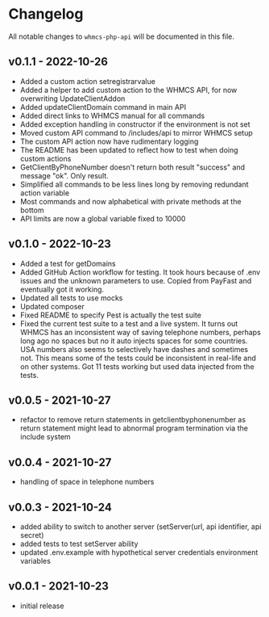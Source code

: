 # Changelog

All notable changes to `whmcs-php-api` will be documented in this file.

## v0.1.1 - 2022-10-26

- Added a custom action setregistrarvalue
- Added a helper to add custom action to the WHMCS API, for now overwriting UpdateClientAddon
- Added updateClientDomain command in main API
- Added direct links to WHMCS manual for all commands
- Added exception handling in constructor if the environment is not set
- Moved custom API command to /includes/api to mirror WHMCS setup
- The custom API action now have rudimentary logging
- The README has been updated to reflect how to test when doing custom actions
- GetClientByPhoneNumber doesn't return both result "success" and message "ok". Only result.
- Simplified all commands to be less lines long by removing redundant action variable
- Most commands and now alphabetical with private methods at the bottom
- API limits are now a global variable fixed to 10000

## v0.1.0 - 2022-10-23

- Added a test for getDomains
- Added GitHub Action workflow for testing. It took hours because of .env issues and the unknown parameters to use. Copied from PayFast and eventually got it working.
- Updated all tests to use mocks
- Updated composer
- Fixed README to specify Pest is actually the test suite
- Fixed the current test suite to a test and a live system. It turns out WHMCS has an inconsistent way of saving telephone numbers, perhaps long ago no spaces but no it auto injects spaces for some countries. USA numbers also seems to selectively have dashes and sometimes not. This means some of the tests could be inconsistent in real-life and on other systems. Got 11 tests working but used data injected from the tests.

## v0.0.5 - 2021-10-27

- refactor to remove return statements in getclientbyphonenumber as return statement might lead to abnormal program termination via the include system

## v0.0.4 - 2021-10-27

- handling of space in telephone numbers

## v0.0.3 - 2021-10-24

- added ability to switch to another server (setServer(url, api identifier, api secret)
- added tests to test setServer ability
- updated .env.example with hypothetical server credentials environment variables

## v0.0.1 - 2021-10-23

- initial release
